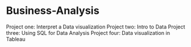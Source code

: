# Business-Analysis
Project one: Interpret a Data visualization Project two: Intro to Data Project three: Using SQL for Data Analysis Project four: Data visualization in Tableau
